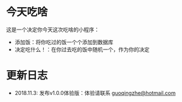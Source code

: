 # 今天吃啥

这是一个决定你今天这次吃啥的小程序：

- 添加饭：将你吃过的饭一个个添加到数据库
- 决定吃什么！：在你过去吃的饭中随机一个，作为你的决定

# 更新日志

- 2018.11.3: 发布v1.0.0体验版：体验请联系 guoqingzhe@hotmail.com


